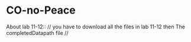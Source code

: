 # CO-no-Peace

About lab 11-12::
//
you have to download all the files in lab 11-12
then The completedDatapath file
//
